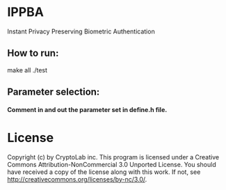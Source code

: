 # IPPBA
Instant Privacy Preserving Biometric Authentication

## How to run:

make all
./test

## Parameter selection: 
#### Comment in and out the parameter set in define.h file.



# License
Copyright (c) by CryptoLab inc. This program is licensed under a Creative Commons Attribution-NonCommercial 3.0 Unported License. You should have received a copy of the license along with this work. If not, see http://creativecommons.org/licenses/by-nc/3.0/.
